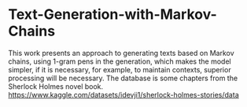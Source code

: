 # Text-Generation-with-Markov-Chains
This work presents an approach to generating texts based on Markov chains, using 1-gram pens in the generation, which makes the model simpler, if it is necessary, for example, to maintain contexts, superior processing will be necessary. The database is some chapters from the Sherlock Holmes novel book. 
https://www.kaggle.com/datasets/idevji1/sherlock-holmes-stories/data
